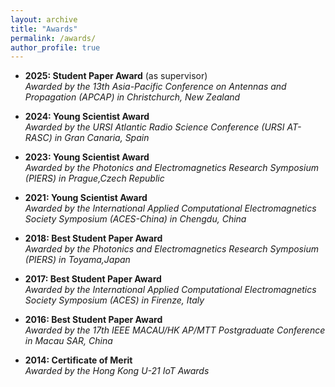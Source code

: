 ```yaml
---
layout: archive
title: "Awards"
permalink: /awards/
author_profile: true
---
```

- **2025: Student Paper Award** (as supervisor) \
*Awarded by the 13th Asia-Pacific Conference on Antennas and Propagation (APCAP) in Christchurch, New Zealand*

- **2024: Young Scientist Award** \
*Awarded by the URSI Atlantic Radio Science Conference (URSI AT-RASC) in Gran Canaria, Spain*

- **2023: Young Scientist Award** \
*Awarded by the Photonics and Electromagnetics Research Symposium (PIERS) in Prague,Czech Republic*

- **2021: Young Scientist Award** \
*Awarded by the International Applied Computational Electromagnetics Society Symposium (ACES-China) in Chengdu, China*

- **2018: Best Student Paper Award** \
*Awarded by the Photonics and Electromagnetics Research Symposium (PIERS) in Toyama,Japan*

- **2017: Best Student Paper Award** \
*Awarded by the International Applied Computational Electromagnetics Society Symposium (ACES) in Firenze, Italy*

- **2016: Best Student Paper Award** \
*Awarded by the 17th IEEE MACAU/HK AP/MTT Postgraduate Conference in Macau SAR, China*

- **2014: Certificate of Merit** \
*Awarded by the Hong Kong U-21 IoT Awards*

